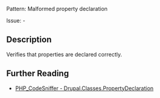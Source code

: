 Pattern: Malformed property declaration

Issue: -

## Description

Verifies that properties are declared correctly.

## Further Reading

* [PHP_CodeSniffer - Drupal.Classes.PropertyDeclaration](https://git.drupalcode.org/project/coder/-/tree/8.3.x/coder_sniffer/Drupal/Sniffs/Classes/PropertyDeclarationSniff.php)